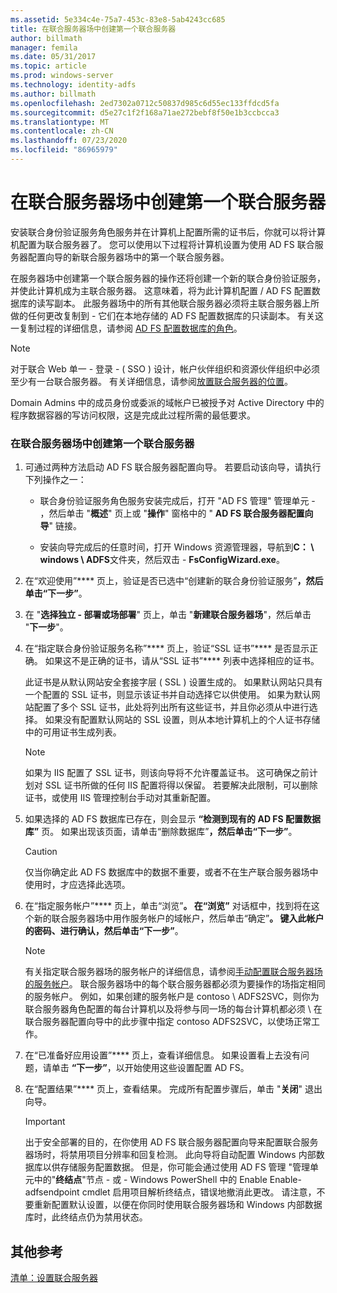 ```yaml
---
ms.assetid: 5e334c4e-75a7-453c-83e8-5ab4243cc685
title: 在联合服务器场中创建第一个联合服务器
author: billmath
manager: femila
ms.date: 05/31/2017
ms.topic: article
ms.prod: windows-server
ms.technology: identity-adfs
ms.author: billmath
ms.openlocfilehash: 2ed7302a0712c50837d985c6d55ec133ffdcd5fa
ms.sourcegitcommit: d5e27c1f2f168a71ae272bebf8f50e1b3ccbcca3
ms.translationtype: MT
ms.contentlocale: zh-CN
ms.lasthandoff: 07/23/2020
ms.locfileid: "86965979"
---
```

# <a name="create-the-first-federation-server-in-a-federation-server-farm"></a>在联合服务器场中创建第一个联合服务器

安装联合身份验证服务角色服务并在计算机上配置所需的证书后，你就可以将计算机配置为联合服务器了。 您可以使用以下过程将计算机设置为使用 AD FS 联合服务器配置向导的新联合服务器场中的第一个联合服务器。  
  
在服务器场中创建第一个联合服务器的操作还将创建一个新的联合身份验证服务，并使此计算机成为主联合服务器。 这意味着，将为此计算机配置 \/ AD FS 配置数据库的读写副本。 此服务器场中的所有其他联合服务器必须将主联合服务器上所做的任何更改复制到 \- 它们在本地存储的 AD FS 配置数据库的只读副本。 有关这一复制过程的详细信息，请参阅 [AD FS 配置数据库的角色](../../ad-fs/technical-reference/The-Role-of-the-AD-FS-Configuration-Database.md)。  
  
> [!NOTE]  
> 对于联合 Web 单一 \- 登录 \- \( SSO \) 设计，帐户伙伴组织和资源伙伴组织中必须至少有一台联合服务器。 有关详细信息，请参阅[放置联合服务器的位置](/previous-versions/windows/it-pro/windows-server-2012-R2-and-2012/dd807127(v=ws.11))。  
  
Domain Admins 中的成员身份或委派的域帐户已被授予对 Active Directory 中的程序数据容器的写访问权限，这是完成此过程所需的最低要求。  
  
### <a name="to-create-the-first-federation-server-in-a-federation-server-farm"></a>在联合服务器场中创建第一个联合服务器  
  
1.  可通过两种方法启动 AD FS 联合服务器配置向导。 若要启动该向导，请执行下列操作之一：  
  
    -   联合身份验证服务角色服务安装完成后，打开 "AD FS 管理" 管理单元 \- ，然后单击 "**概述**" 页上或 "**操作**" 窗格中的 " **AD FS 联合服务器配置向导**" 链接。  
  
    -   安装向导完成后的任意时间，打开 Windows 资源管理器，导航到**C： \\ windows \\ ADFS**文件夹，然后双击 \- **FsConfigWizard.exe**。  
  
2.  在“欢迎使用”**** 页上，验证是否已选中“创建新的联合身份验证服务”****，然后单击“下一步”****。  
  
3.  在 "**选择独立 \- 部署或场部署**" 页上，单击 "**新建联合服务器场**"，然后单击 "**下一步**"。  
  
4.  在“指定联合身份验证服务名称”**** 页上，验证“SSL 证书”**** 是否显示正确。 如果这不是正确的证书，请从“SSL 证书”**** 列表中选择相应的证书。  
  
    此证书是从默认网站安全套接字层 \( SSL \) 设置生成的。 如果默认网站只具有一个配置的 SSL 证书，则显示该证书并自动选择它以供使用。 如果为默认网站配置了多个 SSL 证书，此处将列出所有这些证书，并且你必须从中进行选择。 如果没有配置默认网站的 SSL 设置，则从本地计算机上的个人证书存储中的可用证书生成列表。  
  
    > [!NOTE]  
    > 如果为 IIS 配置了 SSL 证书，则该向导将不允许覆盖证书。 这可确保之前计划对 SSL 证书所做的任何 IIS 配置将得以保留。 若要解决此限制，可以删除证书，或使用 IIS 管理控制台手动对其重新配置。  
  
5.  如果选择的 AD FS 数据库已存在，则会显示 **“检测到现有的 AD FS 配置数据库”** 页。 如果出现该页面，请单击“删除数据库”****，然后单击“下一步”****。  
  
    > [!CAUTION]  
    > 仅当你确定此 AD FS 数据库中的数据不重要，或者不在生产联合服务器场中使用时，才应选择此选项。  
  
6.  在“指定服务帐户”**** 页上，单击“浏览”****。 在“浏览”**** 对话框中，找到将在这个新的联合服务器场中用作服务帐户的域帐户，然后单击“确定”****。 键入此帐户的密码、进行确认，然后单击“下一步”****。  
  
    > [!NOTE]  
    > 有关指定联合服务器场的服务帐户的详细信息，请参阅[手动配置联合服务器场的服务帐户](Manually-Configure-a-Service-Account-for-a-Federation-Server-Farm.md)。 联合服务器场中的每个联合服务器都必须为要操作的场指定相同的服务帐户。 例如，如果创建的服务帐户是 contoso \\ ADFS2SVC，则你为联合服务器角色配置的每台计算机以及将参与同一场的每台计算机都必须 \\ 在联合服务器配置向导中的此步骤中指定 contoso ADFS2SVC，以使场正常工作。  
  
7.  在“已准备好应用设置”**** 页上，查看详细信息。 如果设置看上去没有问题，请单击 **“下一步”**，以开始使用这些设置配置 AD FS。  
  
8.  在“配置结果”**** 页上，查看结果。 完成所有配置步骤后，单击 "**关闭**" 退出向导。  
  
    > [!IMPORTANT]  
    > 出于安全部署的目的，在你使用 AD FS 联合服务器配置向导来配置联合服务器场时，将禁用项目分辨率和回复检测。 此向导将自动配置 Windows 内部数据库以供存储服务配置数据。 但是，你可能会通过使用 AD FS 管理 "管理单元中的"**终结点**"节点 \- 或 \- Windows PowerShell 中的 Enable Enable-adfsendpoint cmdlet 启用项目解析终结点，错误地撤消此更改。 请注意，不要重新配置默认设置，以便在你同时使用联合服务器场和 Windows 内部数据库时，此终结点仍为禁用状态。  
  
## <a name="additional-references"></a>其他参考  
[清单：设置联合服务器](Checklist--Setting-Up-a-Federation-Server.md)  
  
